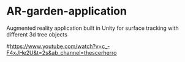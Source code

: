 # AR-garden-application
Augmented reality application built in Unity for surface tracking with different 3d tree objects 


#https://www.youtube.com/watch?v=c_-F4xJHe2U&t=2s&ab_channel=thescerherro
